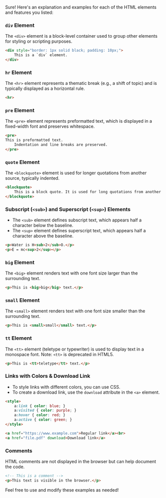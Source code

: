 Sure! Here's an explanation and examples for each of the HTML elements and features you listed:

### `div` Element
The `<div>` element is a block-level container used to group other elements for styling or scripting purposes.

```html
<div style="border: 1px solid black; padding: 10px;">
    This is a `div` element.
</div>
```

### `hr` Element
The `<hr>` element represents a thematic break (e.g., a shift of topic) and is typically displayed as a horizontal rule.

```html
<hr>
```

### `pre` Element
The `<pre>` element represents preformatted text, which is displayed in a fixed-width font and preserves whitespace.

```html
<pre>
This is preformatted text.
    Indentation and line breaks are preserved.
</pre>
```

### `quote` Element
The `<blockquote>` element is used for longer quotations from another source, typically indented.

```html
<blockquote>
    This is a block quote. It is used for long quotations from another source.
</blockquote>
```

### Subscript (`<sub>`) and Superscript (`<sup>`) Elements
- The `<sub>` element defines subscript text, which appears half a character below the baseline.
- The `<sup>` element defines superscript text, which appears half a character above the baseline.

```html
<p>Water is H<sub>2</sub>O.</p>
<p>E = mc<sup>2</sup></p>
```

### `big` Element
The `<big>` element renders text with one font size larger than the surrounding text.

```html
<p>This is <big>big</big> text.</p>
```

### `small` Element
The `<small>` element renders text with one font size smaller than the surrounding text.

```html
<p>This is <small>small</small> text.</p>
```

### `tt` Element
The `<tt>` element (teletype or typewriter) is used to display text in a monospace font. Note: `<tt>` is deprecated in HTML5.

```html
<p>This is <tt>teletype</tt> text.</p>
```

### Links with Colors & Download Link
- To style links with different colors, you can use CSS.
- To create a download link, use the `download` attribute in the `<a>` element.

```html
<style>
    a:link { color: blue; }
    a:visited { color: purple; }
    a:hover { color: red; }
    a:active { color: green; }
</style>

<a href="https://www.example.com">Regular link</a><br>
<a href="file.pdf" download>Download link</a>
```

### Comments
HTML comments are not displayed in the browser but can help document the code.

```html
<!-- This is a comment -->
<p>This text is visible in the browser.</p>
```

Feel free to use and modify these examples as needed!